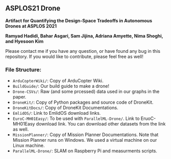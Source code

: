 ## ASPLOS21 Drone

__Artifact for Quantifying the Design-Space Tradeoffs in Autonomous Drones
at ASPLOS 2021__

__Ramyad Hadidi, Bahar Asgari, Sam Jijina, Adriana Amyette, Nima Shoghi, and Hyesoon Kim__

Please contact me if you have any question, or have found any bug in this repository. If you would like to contribute, please feel free as well!

### File Structure:

* `ArduCopterWiki/`: Copy of ArduCopter Wiki.
* `BuildGuide/`: Our build guide to make a drone!
* `Drone-CSVs/`: Raw (and some prcessed) data used in our graphs in the paper.
* `DroneKit/`: Copy of Python packages and source code of DroneKit.
* `DroneKitDocs/`: Copy of DroneKit Documentations.
* `EmlidOS/`: Link to EmlidOS download links.
* `EuroC-MH01Easy/`: To be used with `ParallelML-Drone/`. Link to EruoC-MH01Easy download link. You can download other datasets from the link as well.
* `MissionPlanner/`: Copy of Mission Planner Documentations. Note that Mission Planner runs on Windows. We used a virtual machine on our Linux machine.
* `ParallelML-Drone/`: SLAM on Raspberry Pi and measurments scripts.
